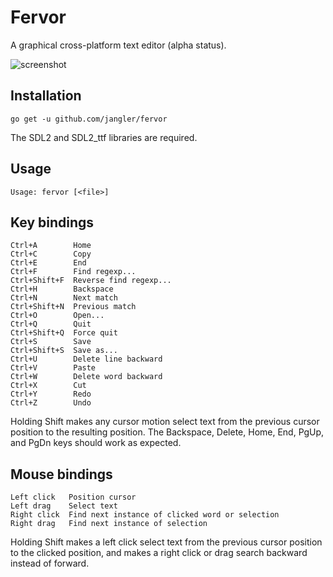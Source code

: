 Fervor
======
A graphical cross-platform text editor (alpha status).

![screenshot](http://jangler.info/dl/2015-06-08-195034_fervor.png 'screenshot')

Installation
------------
	go get -u github.com/jangler/fervor

The SDL2 and SDL2\_ttf libraries are required.

Usage
-----
	Usage: fervor [<file>]

Key bindings
------------
	Ctrl+A        Home
	Ctrl+C        Copy
	Ctrl+E        End
	Ctrl+F        Find regexp...
	Ctrl+Shift+F  Reverse find regexp...
	Ctrl+H        Backspace
	Ctrl+N        Next match
	Ctrl+Shift+N  Previous match
	Ctrl+O        Open...
	Ctrl+Q        Quit
	Ctrl+Shift+Q  Force quit
	Ctrl+S        Save
	Ctrl+Shift+S  Save as...
	Ctrl+U        Delete line backward
	Ctrl+V        Paste
	Ctrl+W        Delete word backward
	Ctrl+X        Cut
	Ctrl+Y        Redo
	Ctrl+Z        Undo

Holding Shift makes any cursor motion select text from the previous cursor
position to the resulting position. The Backspace, Delete, Home, End, PgUp, and
PgDn keys should work as expected.

Mouse bindings
--------------
	Left click   Position cursor
	Left drag    Select text
	Right click  Find next instance of clicked word or selection
	Right drag   Find next instance of selection

Holding Shift makes a left click select text from the previous cursor position
to the clicked position, and makes a right click or drag search backward
instead of forward.
